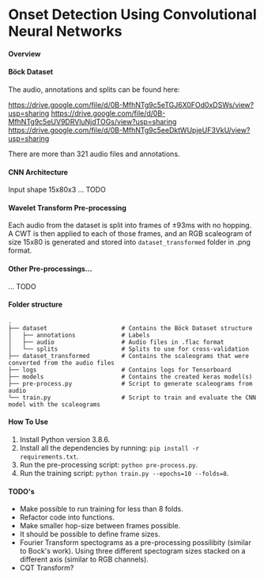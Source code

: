 # Onset Detection Using Convolutional Neural Networks
#### Overview

#### Böck Dataset
The audio, annotations and splits can be found here:

https://drive.google.com/file/d/0B-MfhNTg9c5eTGJ6X0FOd0xDSWs/view?usp=sharing
https://drive.google.com/file/d/0B-MfhNTg9c5eUV9DRVluNjdTOGs/view?usp=sharing
https://drive.google.com/file/d/0B-MfhNTg9c5eeDktWUpjeUF3VkU/view?usp=sharing

There are more than 321 audio files and annotations.

#### CNN Architecture
Input shape 15x80x3
... TODO

#### Wavelet Transform Pre-processing
Each audio from the dataset is split into frames of ±93ms with no hopping.
A CWT is then applied to each of those frames, and an RGB scaleogram of size 15x80 is generated and stored into `dataset_transformed` folder in .png format.

#### Other Pre-processings...
... TODO

#### Folder structure
    .
    ├── dataset                     # Contains the Böck Dataset structure
    │   ├── annotations             # Labels
    │   ├── audio                   # Audio files in .flac format
    │   └── splits                  # Splits to use for cross-validation
    ├── dataset_transformed         # Contains the scaleograms that were converted from the audio files
    ├── logs                        # Contains logs for Tensorboard
    ├── models                      # Contains the created keras model(s)
    ├── pre-process.py              # Script to generate scaleograms from audio
    └── train.py                    # Script to train and evaluate the CNN model with the scaleograms

#### How To Use
1) Install Python version 3.8.6.
2) Install all the dependencies by running: `pip install -r requirements.txt`.
3) Run the pre-processing script: `python pre-process.py`.
4) Run the training script: `python train.py --epochs=10 --folds=8`.

#### TODO's
- Make possible to run training for less than 8 folds.
- Refactor code into functions.
- Make smaller hop-size between frames possible.
- It should be possible to define frame sizes.
- Fourier Transform spectograms as a pre-processing possilibity (similar to Bock's work).
    Using three different spectogram sizes stacked on a different axis (similar to RGB channels).
- CQT Transform?
